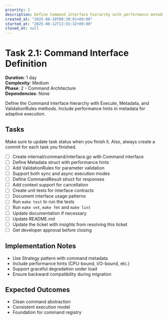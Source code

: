 ```yaml
---
priority: 2
description: Define Command interface hierarchy with performance metadata
created_at: "2025-08-10T00:30:01+09:00"
started_at: "2025-08-12T13:55:32+09:00"
closed_at: null
---
```


# Task 2.1: Command Interface Definition

**Duration**: 1 day  
**Complexity**: Medium  
**Phase**: 2 - Command Architecture  
**Dependencies**: None

Define the Command interface hierarchy with Execute, Metadata, and ValidationRules methods. Include performance hints in metadata for adaptive execution.

## Tasks
Make sure to update task status when you finish it. Also, always create a commit for each task you finished.

- [ ] Create internal/command/interface.go with Command interface
- [ ] Define Metadata struct with performance hints
- [ ] Add ValidationRules for parameter validation
- [ ] Support both sync and async execution modes
- [ ] Define CommandResult struct for responses
- [ ] Add context support for cancellation
- [ ] Create unit tests for interface contracts
- [ ] Document interface usage patterns
- [ ] Run `make test` to run the tests
- [ ] Run `make vet`, `make fmt` and `make lint`
- [ ] Update documentation if necessary
- [ ] Update README.md
- [ ] Update the ticket with insights from resolving this ticket
- [ ] Get developer approval before closing

## Implementation Notes

- Use Strategy pattern with command metadata
- Include performance hints (CPU-bound, I/O-bound, etc.)
- Support graceful degradation under load
- Ensure backward compatibility during migration

## Expected Outcomes

- Clean command abstraction
- Consistent execution model
- Foundation for command registry